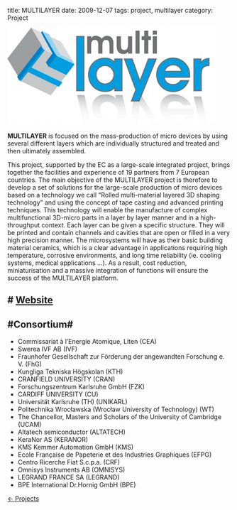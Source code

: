 title: MULTILAYER
date: 2009-12-07
tags: project, multilayer
category: Project


<!--break-->
![Multilayer](/images/multilayer-logo.png "Multilayer")

**MULTILAYER** is focused on the mass-production of micro devices by using several different layers which are individually structured and treated and then ultimately assembled.

This project, supported by the EC as a large-scale integrated project, brings together the facilities and experience of 19 partners from 7 European countries. The main objective of the MULTILAYER project is therefore to develop a set of solutions for the large-scale production of micro devices based on a technology we call “Rolled multi-material layered 3D shaping technology” and using the concept of tape casting and advanced printing techniques. This technology will enable the manufacture of complex multifunctional 3D-micro parts in a layer by layer manner and in a high-throughput context. Each layer can be given a specific structure. They will be printed and contain channels and cavities that are open or filled in a very high precision manner. The microsystems will have as their basic building material ceramics, which is a clear advantage in applications requiring high temperature, corrosive environments, and long time reliability (ie. cooling systems, medical applications …). As a result, cost reduction, miniaturisation and a massive integration of functions will ensure the success of the MULTILAYER platform.


## # [Website](http://multilayer.4m-association.org) #


## #Consortium#


* Commissariat à l’Energie Atomique, Liten (CEA)
* Swerea IVF AB (IVF)
* Fraunhofer Gesellschaft zur Förderung der angewandten Forschung e. V. (FhG)
* Kungliga Tekniska Högskolan (KTH)
* CRANFIELD UNIVERSITY (CRAN)
* Forschungszentrum Karlsruhe GmbH (FZK)
* CARDIFF UNIVERSITY (CU)
* Universität Karlsruhe (TH) (UNIKARL)
* Politechnika Wrocławska (Wrocław University of Technology) (WT)
* The Chancellor, Masters and Scholars of the University of Cambridge (UCAM)
* Altatech semiconductor (ALTATECH)
* KeraNor AS (KERANOR)
* KMS Kemmer Automation GmbH (KMS)
* Ecole Française de Papeterie et des Industries Graphiques (EFPG)
* Centro Ricerche Fiat S.c.p.a. (CRF)
* Omnisys Instruments AB (OMNISYS)
* LEGRAND FRANCE SA (LEGRAND)
* BPE International Dr.Hornig GmbH (BPE)

[&larr; Projects](/projects.html)